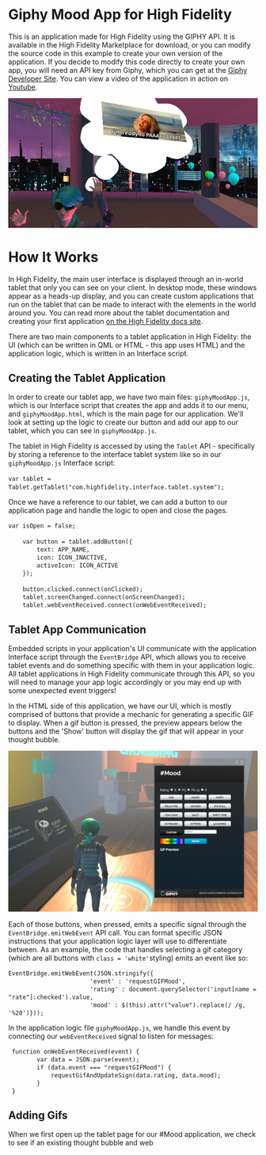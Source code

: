 # Giphy Mood App for High Fidelity
This is an application made for High Fidelity using the GIPHY API. It is available in the High Fidelity Marketplace for download, or you can modify the source code in this example to create your own version of the application. If you decide to modify this code directly to create your own app, you will need an API key from Giphy, which you can get at the [Giphy Developer Site](https://developers.giphy.com/). You can view a video of the application in action on [Youtube](https://youtu.be/mSvPA-qRNR0).

![A thought bubble with a gif playing](images/header.png)

# How It Works
In High Fidelity, the main user interface is displayed through an in-world tablet that only you can see on your client. In desktop mode, these windows appear as a heads-up display, and you can create custom applications that run on the tablet that can be made to interact with the elements in the world around you. You can read more about the tablet documentation and creating your first application [on the High Fidelity docs site](https://docs.highfidelity.com/learn-with-us/create-a-tablet-app). 

There are two main components to a tablet application in High Fidelity: the UI (which can be written in QML or HTML - this app uses HTML) and the application logic, which is written in an Interface script.

## Creating the Tablet Application
In order to create our tablet app, we have two main files: `giphyMoodApp.js`, which is our Interface script that creates the app and adds it to our menu, and `giphyMoodApp.html`, which is the main page for our application. We'll look at setting up the logic to create our button and add our app to our tablet, which you can see in `giphyMoodApp.js`. 

The tablet in High Fidelity is accessed by using the `Tablet` API - specifically by storing a reference to the interface tablet system like so in our `giphyMoodApp.js` Interface script:

`var tablet = Tablet.getTablet("com.highfidelity.interface.tablet.system");` 

Once we have a reference to our tablet, we can add a button to our application page and handle the logic to open and close the pages. 

```
var isOpen = false;
  
    var button = tablet.addButton({
        text: APP_NAME, 
        icon: ICON_INACTIVE,
        activeIcon: ICON_ACTIVE
    });

    button.clicked.connect(onClicked);
    tablet.screenChanged.connect(onScreenChanged);
    tablet.webEventReceived.connect(onWebEventReceived);
```

## Tablet App Communication
Embedded scripts in your application's UI communicate with the application Interface script through the `EventBridge` API, which allows you to receive tablet events and do something specific with them in your application logic. All tablet applications in High Fidelity communicate through this API, so you will need to manage your app logic accordingly or you may end up with some unexpected event triggers!

In the HTML side of this application, we have our UI, which is mostly comprised of buttons that provide a mechanic for generating a specific GIF to display. When a gif button is pressed, the preview appears below the buttons and the 'Show' button will display the gif that will appear in your thought bubble. 

![The tablet UI for the giphy thought bubble app](images/UI.png)

Each of those buttons, when pressed, emits a specific signal through the `EventBridge.emitWebEvent` API call. You can format specific JSON instructions that your application logic layer will use to differentiate between. As an example, the code that handles selecting a gif category (which are all buttons with `class = 'white'`styling) emits an event like so: 

```
EventBridge.emitWebEvent(JSON.stringify({
                       'event' : 'requestGIFMood', 
                       'rating' : document.querySelector('input[name = "rate"]:checked').value,
                       'mood' : $(this).attr("value").replace(/ /g, '%20')}));
 ```                  

In the application logic file `giphyMoodApp.js`, we handle this event by connecting our `webEventReceived` signal to listen for messages:

```
 function onWebEventReceived(event) {
        var data = JSON.parse(event);
        if (data.event === "requestGIFMood") {
            requestGifAndUpdateSign(data.rating, data.mood);
        } 
 }
 ```

## Adding Gifs
When we first open up the tablet page for our #Mood application, we check to see if an existing thought bubble and web 

